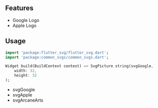 ## Features

* Google Logo
* Apple Logo

## Usage

```dart
import 'package:flutter_svg/flutter_svg.dart';
import 'package:common_svgs/common_svgs.dart';

Widget build(BuildContext context) => SvgPicture.string(svgGoogle,
    width: 32, 
    height: 32
);
```

* svgGoogle
* svgApple
* svgArcaneArts